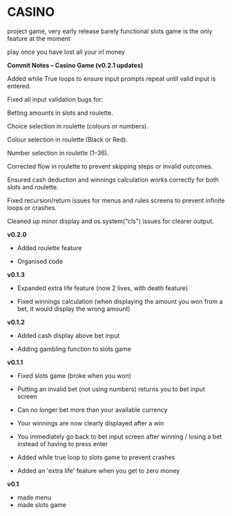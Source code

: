 # CASINO

project game, very early release barely functional slots game is the only feature at the moment

play once you have lost all your irl money

**Commit Notes – Casino Game (v0.2.1 updates)**

Added while True loops to ensure input prompts repeat until valid input is entered.

Fixed all input validation bugs for:

Betting amounts in slots and roulette.

Choice selection in roulette (colours or numbers).

Colour selection in roulette (Black or Red).

Number selection in roulette (1–36).

Corrected flow in roulette to prevent skipping steps or invalid outcomes.

Ensured cash deduction and winnings calculation works correctly for both slots and roulette.

Fixed recursion/return issues for menus and rules screens to prevent infinite loops or crashes.

Cleaned up minor display and os.system("cls") issues for clearer output.

**v0.2.0**

- Added roulette feature

- Organised code

**v0.1.3**

- Expanded extra life feature (now 2 lives, with death feature)

- Fixed winnings calculation (when displaying the amount you won from a bet, it would display the wrong amount)

**v0.1.2**

- Added cash display above bet input

- Adding gambling function to slots game

**v0.1.1**

- Fixed slots game (broke when you won)

- Putting an invalid bet (not using numbers) returns you to bet input screen

- Can no longer bet more than your available currency

- Your winnings are now clearly displayed after a win

- You immediately go back to bet input screen after winning / losing a bet instead of having to press enter

- Added while true loop to slots game to prevent crashes

- Added an 'extra life' feature when you get to zero money

**v0.1**

- made menu
- made slots game
